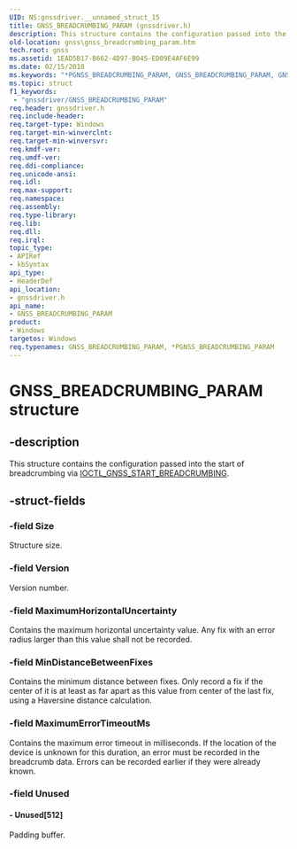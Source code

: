 ```yaml
---
UID: NS:gnssdriver.__unnamed_struct_15
title: GNSS_BREADCRUMBING_PARAM (gnssdriver.h)
description: This structure contains the configuration passed into the start of breadcrumbing via IOCTL_GNSS_START_BREADCRUMBING.
old-location: gnss\gnss_breadcrumbing_param.htm
tech.root: gnss
ms.assetid: 1EAD5B17-B662-4D97-B045-ED09E4AF6E99
ms.date: 02/15/2018
ms.keywords: "*PGNSS_BREADCRUMBING_PARAM, GNSS_BREADCRUMBING_PARAM, GNSS_BREADCRUMBING_PARAM structure [Sensor Devices], PGNSS_BREADCRUMBING_PARAM, PGNSS_BREADCRUMBING_PARAM structure pointer [Sensor Devices], gnss.gnss_breadcrumbing_param, gnssdriver/GNSS_BREADCRUMBING_PARAM, gnssdriver/PGNSS_BREADCRUMBING_PARAM"
ms.topic: struct
f1_keywords:
 - "gnssdriver/GNSS_BREADCRUMBING_PARAM"
req.header: gnssdriver.h
req.include-header: 
req.target-type: Windows
req.target-min-winverclnt: 
req.target-min-winversvr: 
req.kmdf-ver: 
req.umdf-ver: 
req.ddi-compliance: 
req.unicode-ansi: 
req.idl: 
req.max-support: 
req.namespace: 
req.assembly: 
req.type-library: 
req.lib: 
req.dll: 
req.irql: 
topic_type:
- APIRef
- kbSyntax
api_type:
- HeaderDef
api_location:
- gnssdriver.h
api_name:
- GNSS_BREADCRUMBING_PARAM
product:
- Windows
targetos: Windows
req.typenames: GNSS_BREADCRUMBING_PARAM, *PGNSS_BREADCRUMBING_PARAM
---
```


# GNSS_BREADCRUMBING_PARAM structure


## -description


This structure contains the configuration passed into the start of breadcrumbing via <a href="https://docs.microsoft.com/windows-hardware/drivers/ddi/content/gnssdriver/ni-gnssdriver-ioctl_gnss_start_breadcrumbing">IOCTL_GNSS_START_BREADCRUMBING</a>.


## -struct-fields




### -field Size

Structure size.


### -field Version

Version number.


### -field MaximumHorizontalUncertainty

Contains the maximum horizontal uncertainty value. Any fix with an error radius larger than this value shall not be recorded.


### -field MinDistanceBetweenFixes

Contains the minimum distance between fixes. Only record a fix if the center of it is at least as  far apart as this value from center of the last fix, using a Haversine distance calculation.


### -field MaximumErrorTimeoutMs

Contains the maximum error timeout in milliseconds. If the location of the device is unknown for this duration, an error must be recorded in the breadcrumb data. Errors can be recorded earlier if they were already known.


### -field Unused

 




#### - Unused[512]

Padding buffer.

